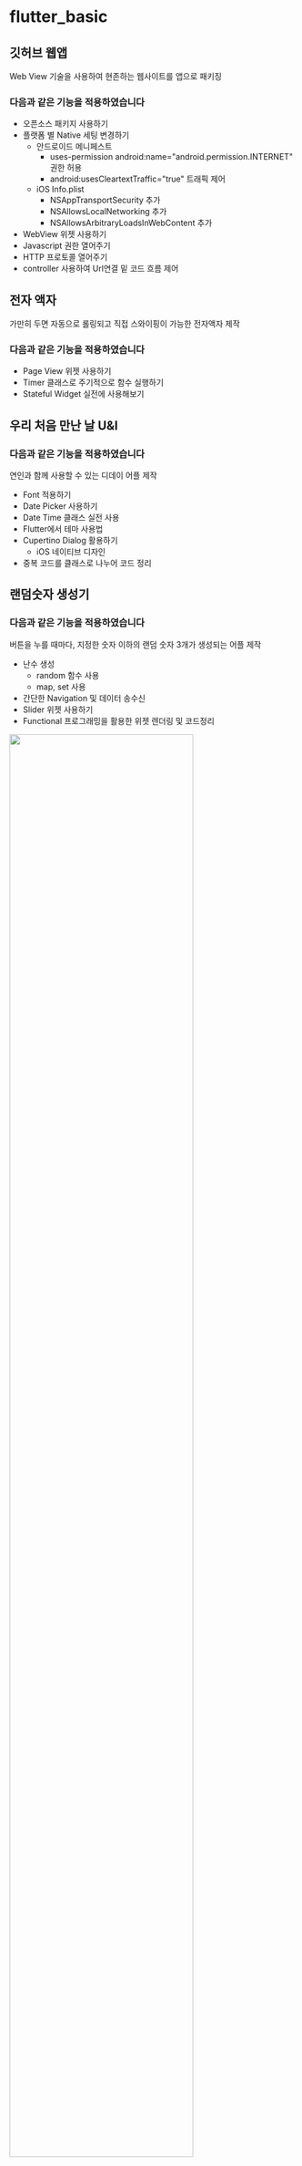# flutter_basic
## 깃허브 웹앱

Web View 기술을 사용하여 현존하는 웹사이트를 앱으로 패키징

### 다음과 같은 기능을 적용하였습니다

- 오픈소스 패키지 사용하기
- 플랫폼 별 Native 세팅 변경하기
  - 안드로이드 메니페스트
    - uses-permission android:name="android.permission.INTERNET" 권한 허용
    - android:usesCleartextTraffic="true" 트래픽 제어
  - iOS Info.plist
    - NSAppTransportSecurity 추가
    - NSAllowsLocalNetworking 추가
    - NSAllowsArbitraryLoadsInWebContent 추가
- WebView 위젯 사용하기
- Javascript 권한 열어주기
- HTTP 프로토콜 열어주기
- controller 사용하여 Url연결 밑 코드 흐름 제어



## 전자 액자

가만히 두면 자동으로 롤링되고 직접 스와이핑이 가능한 전자액자 제작

### 다음과 같은 기능을 적용하였습니다

- Page View 위젯 사용하기
- Timer 클래스로 주기적으로 함수 실행하기
- Stateful Widget 실전에 사용해보기



## 우리 처음 만난 날 U&I

### 다음과 같은 기능을 적용하였습니다

연인과 함께 사용할 수 있는 디데이 어플 제작

- Font 적용하기
- Date Picker 사용하기
- Date Time 클래스 실전 사용
- Flutter에서 테마 사용법
- Cupertino Dialog 활용하기
  - iOS 네이티브 디자인
- 중복 코드를 클래스로 나누어 코드 정리



## 랜덤숫자 생성기

### 다음과 같은 기능을 적용하였습니다

버튼을 누를 때마다, 지정한 숫자 이하의 랜덤 숫자 3개가 생성되는 어플 제작

- 난수 생성
  - random 함수 사용
  - map, set 사용
- 간단한 Navigation 및 데이터 송수신
- Slider 위젯 사용하기
- Functional 프로그래밍을 활용한 위젯 렌더링 및 코드정리

<img width="80%" src="https://cdn.discordapp.com/attachments/1068190290676035687/1070390889127624875/Simulator_Screen_Recording_-_iPhone_14_Pro_Max_-_2023-02-02_at_01.22.47.gif"/>


